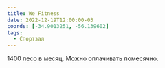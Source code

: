 ```yaml
---
title: We Fitness
date: 2022-12-19T12:00:00-03
coords: [-34.9013251, -56.139602]
tags:
  - Спортзал
---
```


1400 песо в месяц. Можно оплачивать помесячно.
